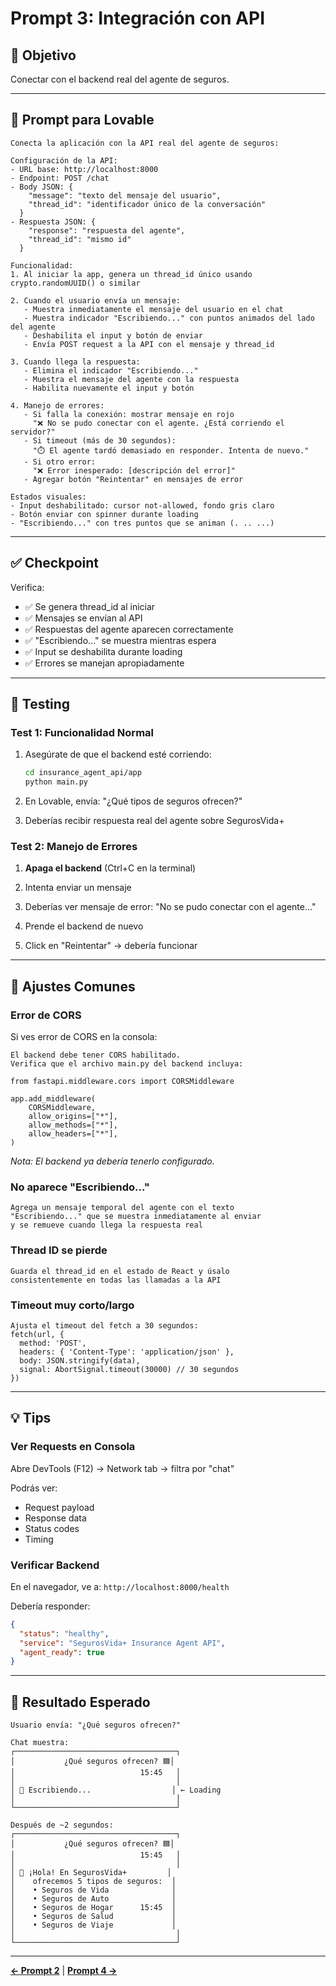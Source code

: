 # Prompt 3: Integración con API

## 🎯 Objetivo
Conectar con el backend real del agente de seguros.

---

## 📝 Prompt para Lovable

```
Conecta la aplicación con la API real del agente de seguros:

Configuración de la API:
- URL base: http://localhost:8000
- Endpoint: POST /chat
- Body JSON: {
    "message": "texto del mensaje del usuario",
    "thread_id": "identificador único de la conversación"
  }
- Respuesta JSON: {
    "response": "respuesta del agente",
    "thread_id": "mismo id"
  }

Funcionalidad:
1. Al iniciar la app, genera un thread_id único usando crypto.randomUUID() o similar

2. Cuando el usuario envía un mensaje:
   - Muestra inmediatamente el mensaje del usuario en el chat
   - Muestra indicador "Escribiendo..." con puntos animados del lado del agente
   - Deshabilita el input y botón de enviar
   - Envía POST request a la API con el mensaje y thread_id

3. Cuando llega la respuesta:
   - Elimina el indicador "Escribiendo..."
   - Muestra el mensaje del agente con la respuesta
   - Habilita nuevamente el input y botón

4. Manejo de errores:
   - Si falla la conexión: mostrar mensaje en rojo 
     "❌ No se pudo conectar con el agente. ¿Está corriendo el servidor?"
   - Si timeout (más de 30 segundos): 
     "⏱️ El agente tardó demasiado en responder. Intenta de nuevo."
   - Si otro error:
     "❌ Error inesperado: [descripción del error]"
   - Agregar botón "Reintentar" en mensajes de error

Estados visuales:
- Input deshabilitado: cursor not-allowed, fondo gris claro
- Botón enviar con spinner durante loading
- "Escribiendo..." con tres puntos que se animan (. .. ...)
```

---

## ✅ Checkpoint

Verifica:
- ✅ Se genera thread_id al iniciar
- ✅ Mensajes se envían al API
- ✅ Respuestas del agente aparecen correctamente
- ✅ "Escribiendo..." se muestra mientras espera
- ✅ Input se deshabilita durante loading
- ✅ Errores se manejan apropiadamente

---

## 🧪 Testing

### Test 1: Funcionalidad Normal

1. Asegúrate de que el backend esté corriendo:
   ```bash
   cd insurance_agent_api/app
   python main.py
   ```

2. En Lovable, envía: "¿Qué tipos de seguros ofrecen?"

3. Deberías recibir respuesta real del agente sobre SegurosVida+

### Test 2: Manejo de Errores

1. **Apaga el backend** (Ctrl+C en la terminal)

2. Intenta enviar un mensaje

3. Deberías ver mensaje de error: "No se pudo conectar con el agente..."

4. Prende el backend de nuevo

5. Click en "Reintentar" → debería funcionar

---

## 🔄 Ajustes Comunes

### Error de CORS
Si ves error de CORS en la consola:

```
El backend debe tener CORS habilitado. 
Verifica que el archivo main.py del backend incluya:

from fastapi.middleware.cors import CORSMiddleware

app.add_middleware(
    CORSMiddleware,
    allow_origins=["*"],
    allow_methods=["*"],
    allow_headers=["*"],
)
```

*Nota: El backend ya debería tenerlo configurado.*

### No aparece "Escribiendo..."
```
Agrega un mensaje temporal del agente con el texto 
"Escribiendo..." que se muestra inmediatamente al enviar 
y se remueve cuando llega la respuesta real
```

### Thread ID se pierde
```
Guarda el thread_id en el estado de React y úsalo 
consistentemente en todas las llamadas a la API
```

### Timeout muy corto/largo
```
Ajusta el timeout del fetch a 30 segundos:
fetch(url, { 
  method: 'POST',
  headers: { 'Content-Type': 'application/json' },
  body: JSON.stringify(data),
  signal: AbortSignal.timeout(30000) // 30 segundos
})
```

---

## 💡 Tips

### Ver Requests en Consola

Abre DevTools (F12) → Network tab → filtra por "chat"

Podrás ver:
- Request payload
- Response data
- Status codes
- Timing

### Verificar Backend

En el navegador, ve a: `http://localhost:8000/health`

Debería responder:
```json
{
  "status": "healthy",
  "service": "SegurosVida+ Insurance Agent API",
  "agent_ready": true
}
```

---

## 📸 Resultado Esperado

```
Usuario envía: "¿Qué seguros ofrecen?"

Chat muestra:
┌────────────────────────────────────┐
│           ¿Qué seguros ofrecen? 🟦│
│                            15:45   │
│                                    │
│ 🤖 Escribiendo...                  │ ← Loading
│                                    │
└────────────────────────────────────┘

Después de ~2 segundos:
┌────────────────────────────────────┐
│           ¿Qué seguros ofrecen? 🟦│
│                            15:45   │
│                                    │
│ 🤖 ¡Hola! En SegurosVida+         │
│    ofrecemos 5 tipos de seguros:  │
│    • Seguros de Vida              │
│    • Seguros de Auto              │
│    • Seguros de Hogar      15:45  │
│    • Seguros de Salud             │
│    • Seguros de Viaje             │
│                                    │
└────────────────────────────────────┘
```

---

**[← Prompt 2](./02_chat_interface.md)** | **[Prompt 4 →](./04_multiple_threads.md)**

